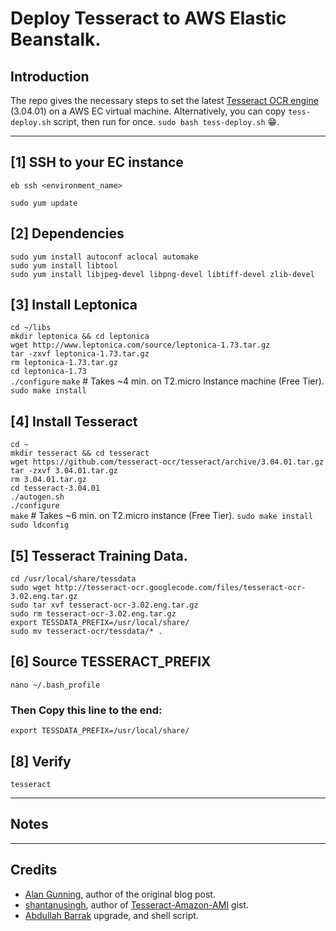 # Deploy Tesseract to AWS Elastic Beanstalk.

## Introduction
The repo gives the necessary steps to set the latest [Tesseract OCR engine](https://github.com/tesseract-ocr/tesseract) (3.04.01) on a AWS EC virtual machine.
Alternatively, you can copy `tess-deploy.sh` script, then run for once. `sudo bash tess-deploy.sh` 😁.
    
---
## [1] SSH to your EC instance
`eb ssh <environment_name>`  

`sudo yum update`   

## [2] Dependencies
`sudo yum install autoconf aclocal automake`  
`sudo yum install libtool`  
`sudo yum install libjpeg-devel libpng-devel libtiff-devel zlib-devel`  

## [3] Install Leptonica
`cd ~/libs`  
`mkdir leptonica && cd leptonica`  
`wget http://www.leptonica.com/source/leptonica-1.73.tar.gz`  
`tar -zxvf leptonica-1.73.tar.gz`  
`rm leptonica-1.73.tar.gz`  
`cd leptonica-1.73`  
`./configure`
`make`    # Takes ~4 min. on T2.micro Instance machine (Free Tier).
`sudo make install`  

## [4] Install Tesseract
`cd ~`  
`mkdir tesseract && cd tesseract`  
`wget https://github.com/tesseract-ocr/tesseract/archive/3.04.01.tar.gz`  
`tar -zxvf 3.04.01.tar.gz`  
`rm 3.04.01.tar.gz`  
`cd tesseract-3.04.01`  
`./autogen.sh`  
`./configure`  
`make`    # Takes ~6 min. on T2.micro instance (Free Tier).
`sudo make install`  
`sudo ldconfig`  

## [5] Tesseract Training Data.
`cd /usr/local/share/tessdata`  
`sudo wget http://tesseract-ocr.googlecode.com/files/tesseract-ocr-3.02.eng.tar.gz`  
`sudo tar xvf tesseract-ocr-3.02.eng.tar.gz`  
`sudo rm tesseract-ocr-3.02.eng.tar.gz`  
`export TESSDATA_PREFIX=/usr/local/share/`  
`sudo mv tesseract-ocr/tessdata/* .`  

## [6] Source TESSERACT_PREFIX
`nano ~/.bash_profile`  
### Then Copy this line to the end:
`export TESSDATA_PREFIX=/usr/local/share/`  

## [8] Verify
`tesseract`  
    
---
## Notes

---
## Credits
* [Alan Gunning](https://github.com/alangunning), author of the original blog post.
* [shantanusingh](https://gist.github.com/shantanusingh), author of [Tesseract-Amazon-AMI](https://gist.github.com/shantanusingh/6526664/revisions) gist.
* [Abdullah Barrak](https://github.com/abarrak) upgrade, and shell script.
